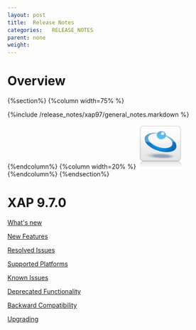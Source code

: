```yaml
---
layout: post
title:  Release Notes
categories:   RELEASE_NOTES
parent: none
weight:
---
```



# Overview
{%section%}
{%column width=75% %}

{%include /release_notes/xap97/general_notes.markdown %}

{%endcolumn%}
{%column width=20% %}
<img src="/attachment_files/gs/gs.png" width="100" height="100">
{%endcolumn%}
{%endsection%}



# XAP 9.7.0

[What's new](./whats-new.html)

[New Features](./new-features.html)

[Resolved Issues](./fixed-issues.html)

[Supported Platforms](./fixed-issues.html)

[Known Issues](./known-issues.html)

[Deprecated Functionality](./deprecation.html)

[Backward Compatibility](./backward-compatibility.html)

[Upgrading](./upgrading.html)

